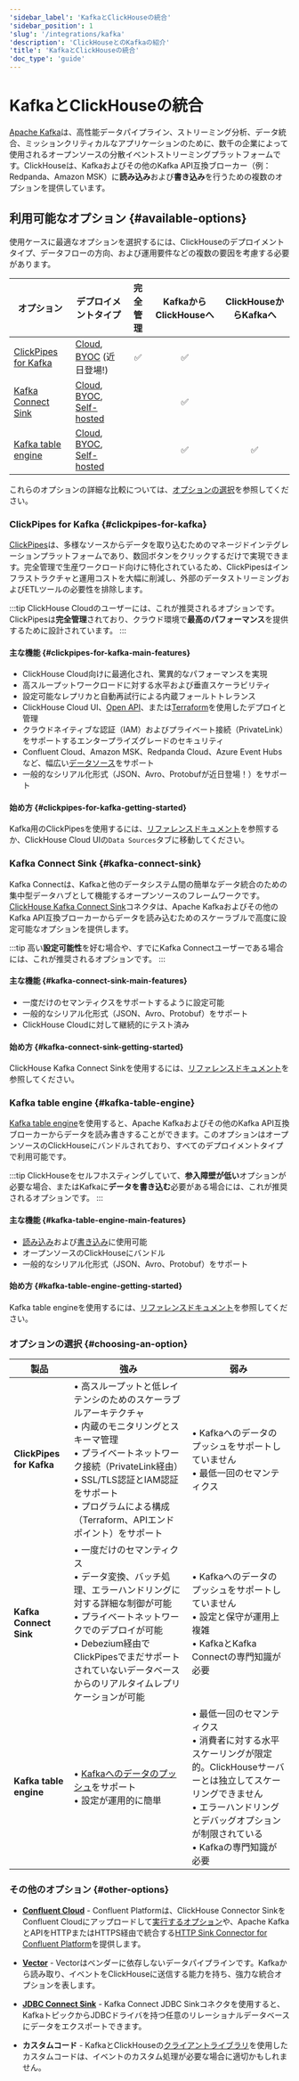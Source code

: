 ```yaml
---
'sidebar_label': 'KafkaとClickHouseの統合'
'sidebar_position': 1
'slug': '/integrations/kafka'
'description': 'ClickHouseとのKafkaの紹介'
'title': 'KafkaとClickHouseの統合'
'doc_type': 'guide'
---
```



# KafkaとClickHouseの統合

[Apache Kafka](https://kafka.apache.org/)は、高性能データパイプライン、ストリーミング分析、データ統合、ミッションクリティカルなアプリケーションのために、数千の企業によって使用されるオープンソースの分散イベントストリーミングプラットフォームです。ClickHouseは、Kafkaおよびその他のKafka API互換ブローカー（例：Redpanda、Amazon MSK）に**読み込み**および**書き込み**を行うための複数のオプションを提供しています。

## 利用可能なオプション {#available-options}

使用ケースに最適なオプションを選択するには、ClickHouseのデプロイメントタイプ、データフローの方向、および運用要件などの複数の要因を考慮する必要があります。

| オプション                                                  | デプロイメントタイプ | 完全管理               | KafkaからClickHouseへ | ClickHouseからKafkaへ |
|---------------------------------------------------------|----------------|:-------------------:|:-------------------:|:------------------:|
| [ClickPipes for Kafka](/integrations/clickpipes/kafka)                                | [Cloud], [BYOC] (近日登場!)   | ✅ | ✅ |   |
| [Kafka Connect Sink](./kafka-clickhouse-connect-sink.md) | [Cloud], [BYOC], [Self-hosted] | | ✅ |   |
| [Kafka table engine](./kafka-table-engine.md)           | [Cloud], [BYOC], [Self-hosted] | | ✅ | ✅ |

これらのオプションの詳細な比較については、[オプションの選択](#choosing-an-option)を参照してください。

### ClickPipes for Kafka {#clickpipes-for-kafka}

[ClickPipes](../clickpipes/index.md)は、多様なソースからデータを取り込むためのマネージドインテグレーションプラットフォームであり、数回ボタンをクリックするだけで実現できます。完全管理で生産ワークロード向けに特化されているため、ClickPipesはインフラストラクチャと運用コストを大幅に削減し、外部のデータストリーミングおよびETLツールの必要性を排除します。

:::tip
ClickHouse Cloudのユーザーには、これが推奨されるオプションです。ClickPipesは**完全管理**されており、クラウド環境で**最高のパフォーマンス**を提供するために設計されています。
:::

#### 主な機能 {#clickpipes-for-kafka-main-features}

[//]: # "TODO 静的なアルファリリースのTerraformプロバイダへのリンクは最適ではありません。利用可能になったらTerraformガイドにリンクしてください。"

* ClickHouse Cloud向けに最適化され、驚異的なパフォーマンスを実現
* 高スループットワークロードに対する水平および垂直スケーラビリティ
* 設定可能なレプリカと自動再試行による内蔵フォールトトレランス
* ClickHouse Cloud UI、[Open API](/cloud/manage/api/api-overview)、または[Terraform](https://registry.terraform.io/providers/ClickHouse/clickhouse/3.3.3-alpha2/docs/resources/clickpipe)を使用したデプロイと管理
* クラウドネイティブな認証（IAM）およびプライベート接続（PrivateLink）をサポートするエンタープライズグレードのセキュリティ
* Confluent Cloud、Amazon MSK、Redpanda Cloud、Azure Event Hubsなど、幅広い[データソース](/integrations/clickpipes/kafka/reference/)をサポート
* 一般的なシリアル化形式（JSON、Avro、Protobufが近日登場！）をサポート

#### 始め方 {#clickpipes-for-kafka-getting-started}

Kafka用のClickPipesを使用するには、[リファレンスドキュメント](/integrations/clickpipes/kafka/reference)を参照するか、ClickHouse Cloud UIの`Data Sources`タブに移動してください。

### Kafka Connect Sink {#kafka-connect-sink}

Kafka Connectは、Kafkaと他のデータシステム間の簡単なデータ統合のための集中型データハブとして機能するオープンソースのフレームワークです。[ClickHouse Kafka Connect Sink](https://github.com/ClickHouse/clickhouse-kafka-connect)コネクタは、Apache Kafkaおよびその他のKafka API互換ブローカーからデータを読み込むためのスケーラブルで高度に設定可能なオプションを提供します。

:::tip
高い**設定可能性**を好む場合や、すでにKafka Connectユーザーである場合には、これが推奨されるオプションです。
:::

#### 主な機能 {#kafka-connect-sink-main-features}

* 一度だけのセマンティクスをサポートするように設定可能
* 一般的なシリアル化形式（JSON、Avro、Protobuf）をサポート
* ClickHouse Cloudに対して継続的にテスト済み

#### 始め方 {#kafka-connect-sink-getting-started}

ClickHouse Kafka Connect Sinkを使用するには、[リファレンスドキュメント](./kafka-clickhouse-connect-sink.md)を参照してください。

### Kafka table engine {#kafka-table-engine}

[Kafka table engine](./kafka-table-engine.md)を使用すると、Apache Kafkaおよびその他のKafka API互換ブローカーからデータを読み書きすることができます。このオプションはオープンソースのClickHouseにバンドルされており、すべてのデプロイメントタイプで利用可能です。

:::tip
ClickHouseをセルフホスティングしていて、**参入障壁が低い**オプションが必要な場合、またはKafkaに**データを書き込む**必要がある場合には、これが推奨されるオプションです。
:::

#### 主な機能 {#kafka-table-engine-main-features}

* [読み込み](./kafka-table-engine.md/#kafka-to-clickhouse)および[書き込み](./kafka-table-engine.md/#clickhouse-to-kafka)に使用可能
* オープンソースのClickHouseにバンドル
* 一般的なシリアル化形式（JSON、Avro、Protobuf）をサポート

#### 始め方 {#kafka-table-engine-getting-started}

Kafka table engineを使用するには、[リファレンスドキュメント](./kafka-table-engine.md)を参照してください。

### オプションの選択 {#choosing-an-option}

| 製品 | 強み | 弱み |
|---------|-----------|------------|
| **ClickPipes for Kafka** | • 高スループットと低レイテンシのためのスケーラブルアーキテクチャ<br/>• 内蔵のモニタリングとスキーマ管理<br/>• プライベートネットワーク接続（PrivateLink経由）<br/>• SSL/TLS認証とIAM認証をサポート<br/>• プログラムによる構成（Terraform、APIエンドポイント）をサポート | • Kafkaへのデータのプッシュをサポートしていません<br/>• 最低一回のセマンティクス |
| **Kafka Connect Sink** | • 一度だけのセマンティクス<br/>• データ変換、バッチ処理、エラーハンドリングに対する詳細な制御が可能<br/>• プライベートネットワークでのデプロイが可能<br/>• Debezium経由でClickPipesでまだサポートされていないデータベースからのリアルタイムレプリケーションが可能 | • Kafkaへのデータのプッシュをサポートしていません<br/>• 設定と保守が運用上複雑<br/>• KafkaとKafka Connectの専門知識が必要 |
| **Kafka table engine** | • [Kafkaへのデータのプッシュ](./kafka-table-engine.md/#clickhouse-to-kafka)をサポート<br/>• 設定が運用的に簡単 | • 最低一回のセマンティクス<br/>• 消費者に対する水平スケーリングが限定的。ClickHouseサーバーとは独立してスケーリングできません<br/>• エラーハンドリングとデバッグオプションが制限されている<br/>• Kafkaの専門知識が必要 |

### その他のオプション {#other-options}

* [**Confluent Cloud**](./confluent/index.md) - Confluent Platformは、ClickHouse Connector SinkをConfluent Cloudにアップロードして[実行するオプション](./confluent/custom-connector.md)や、Apache KafkaとAPIをHTTPまたはHTTPS経由で統合する[HTTP Sink Connector for Confluent Platform](./confluent/kafka-connect-http.md)を提供します。

* [**Vector**](./kafka-vector.md) - Vectorはベンダーに依存しないデータパイプラインです。Kafkaから読み取り、イベントをClickHouseに送信する能力を持ち、強力な統合オプションを表します。

* [**JDBC Connect Sink**](./kafka-connect-jdbc.md) - Kafka Connect JDBC Sinkコネクタを使用すると、KafkaトピックからJDBCドライバを持つ任意のリレーショナルデータベースにデータをエクスポートできます。

* **カスタムコード** - KafkaとClickHouseの[クライアントライブラリ](../../language-clients/index.md)を使用したカスタムコードは、イベントのカスタム処理が必要な場合に適切かもしれません。

[BYOC]: /cloud/reference/byoc
[Cloud]: /cloud/get-started
[Self-hosted]: ../../../intro.md
